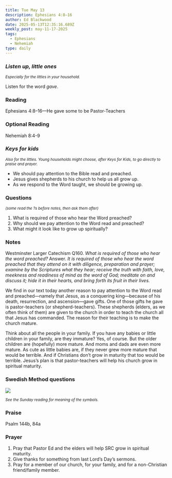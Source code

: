 ```yaml
---
title: Tue May 13
description: Ephesians 4:8–16
author: Ed Blackwood
date: 2025-05-13T12:35:16.689Z
weekly_post: may-11-17-2025
tags:
  - Ephesians
  - Nehemiah
type: daily
---
```

### *Listen up, little ones*

<div><small><i>Especially for the littles in your household.</i></small></div>

Listen for the word *gave*.

### Reading

Ephesians 4:8–16—He gave some to be Pastor-Teachers

### Optional Reading

Nehemiah 8:4-9

### *Keys for kids*

<div><small><i>Also for the littles. Young households might choose, after Keys for Kids, to go directly to praise and prayer.</i></small></div>

* We should pay attention to the Bible read and preached.
* Jesus gives shepherds to his church to help us all grow up.
* As we respond to the Word taught, we should be growing up.

### Questions

<div><small><i>(some read the ?s before notes, then ask them after)</i></small></div>

1. What is required of those who hear the Word preached?
2. Why should we pay attention to the Word read and preached?
3. What might it look like to grow up spiritually?

### Notes

Westminster Larger Catechism Q160.	*What is required of those who hear the word preached?* Answer. 	*It is required of those who hear the word preached that they attend on it with diligence, preparation and prayer; examine by the Scriptures what they hear; receive the truth with faith, love, meekness and readiness of mind as the word of God; meditate on and discuss it; hide it in their hearts, and bring forth its fruit in their lives.*

We find in our text today another reason to pay attention to the Word read and preached—namely that Jesus, as a conquering king—because of his death, resurrection, and ascension—gave gifts. One of those gifts he gave is pastor-teachers (or shepherd-teachers). These shepherds (elders, as we often think of them) are given to the church in order to teach the church all that Jesus has commanded. The reason for their teaching is to make the church mature. 

Think about all the people in your family. If you have any babies or little children in your family, are they immature? Yes, of course. But the older children are (hopefully) more mature. And moms and dads are even more mature. As cute as little babies are, if they never grew more mature that would be terrible. And if Christians don’t grow in maturity that too would be terrible. Jesus’s plan is that pastor-teachers will help his church grow in spiritual maturity.

### Swedish Method questions

![](/static/img/family_worship_study_ed-swedish_questions.png)

<div><small><i>See the Sunday reading for meaning of the symbols.</i></small></div>

### Praise

P﻿salm 144b, 84a

### Prayer

1. Pray that Pastor Ed and the elders will help SRC grow in spiritual maturity.
2. Give thanks for something from last Lord’s Day’s sermons.
3. Pray for a member of our church, for your family, and for a non-Christian friend/family member.